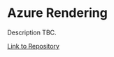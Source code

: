 # Azure Rendering

Description TBC.

[Link to Repository](https://github.com/Azure/Avere/tree/master/src/tutorials/GitOps)
